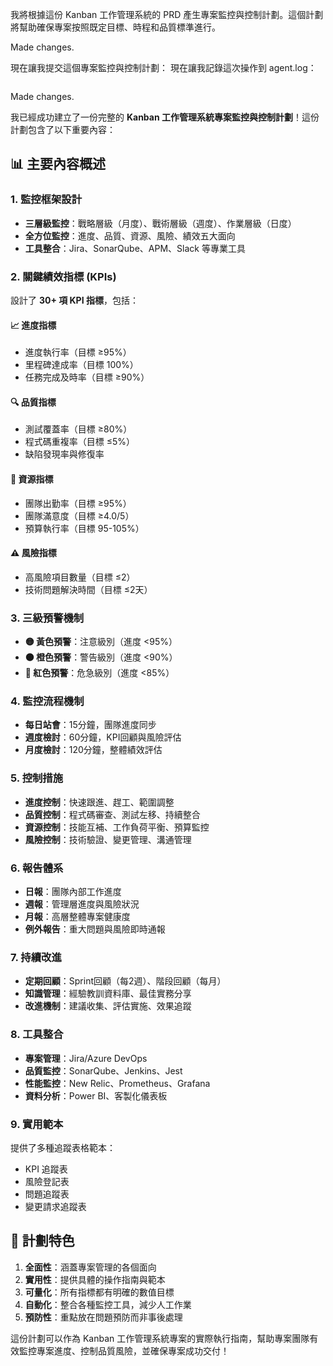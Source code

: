 我將根據這份 Kanban 工作管理系統的 PRD 產生專案監控與控制計劃。這個計劃將幫助確保專案按照既定目標、時程和品質標準進行。 

Made changes.

現在讓我提交這個專案監控與控制計劃： 現在讓我記錄這次操作到 agent.log： 
````

````


Made changes.

我已經成功建立了一份完整的 **Kanban 工作管理系統專案監控與控制計劃**！這份計劃包含了以下重要內容：

## 📊 主要內容概述

### 1. **監控框架設計**
- **三層級監控**：戰略層級（月度）、戰術層級（週度）、作業層級（日度）
- **全方位監控**：進度、品質、資源、風險、績效五大面向
- **工具整合**：Jira、SonarQube、APM、Slack 等專業工具

### 2. **關鍵績效指標 (KPIs)**
設計了 **30+ 項 KPI 指標**，包括：

#### 📈 進度指標
- 進度執行率（目標 ≥95%）
- 里程碑達成率（目標 100%）
- 任務完成及時率（目標 ≥90%）

#### 🔍 品質指標  
- 測試覆蓋率（目標 ≥80%）
- 程式碼重複率（目標 ≤5%）
- 缺陷發現率與修復率

#### 👥 資源指標
- 團隊出勤率（目標 ≥95%）
- 團隊滿意度（目標 ≥4.0/5）
- 預算執行率（目標 95-105%）

#### ⚠️ 風險指標
- 高風險項目數量（目標 ≤2）
- 技術問題解決時間（目標 ≤2天）

### 3. **三級預警機制**
- **🟡 黃色預警**：注意級別（進度 <95%）
- **🟠 橙色預警**：警告級別（進度 <90%）
- **🔴 紅色預警**：危急級別（進度 <85%）

### 4. **監控流程機制**
- **每日站會**：15分鐘，團隊進度同步
- **週度檢討**：60分鐘，KPI回顧與風險評估
- **月度檢討**：120分鐘，整體績效評估

### 5. **控制措施**
- **進度控制**：快速跟進、趕工、範圍調整
- **品質控制**：程式碼審查、測試左移、持續整合
- **資源控制**：技能互補、工作負荷平衡、預算監控
- **風險控制**：技術驗證、變更管理、溝通管理

### 6. **報告體系**
- **日報**：團隊內部工作進度
- **週報**：管理層進度與風險狀況
- **月報**：高層整體專案健康度
- **例外報告**：重大問題與風險即時通報

### 7. **持續改進**
- **定期回顧**：Sprint回顧（每2週）、階段回顧（每月）
- **知識管理**：經驗教訓資料庫、最佳實務分享
- **改進機制**：建議收集、評估實施、效果追蹤

### 8. **工具整合**
- **專案管理**：Jira/Azure DevOps
- **品質監控**：SonarQube、Jenkins、Jest
- **性能監控**：New Relic、Prometheus、Grafana
- **資料分析**：Power BI、客製化儀表板

### 9. **實用範本**
提供了多種追蹤表格範本：
- KPI 追蹤表
- 風險登記表  
- 問題追蹤表
- 變更請求追蹤表

## 🎯 計劃特色

1. **全面性**：涵蓋專案管理的各個面向
2. **實用性**：提供具體的操作指南與範本
3. **可量化**：所有指標都有明確的數值目標
4. **自動化**：整合各種監控工具，減少人工作業
5. **預防性**：重點放在問題預防而非事後處理

這份計劃可以作為 Kanban 工作管理系統專案的實際執行指南，幫助專案團隊有效監控專案進度、控制品質風險，並確保專案成功交付！